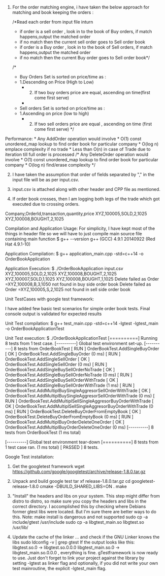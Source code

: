 1) For the order matching engine, i have taken the below approach for matching and book keeping the orders :
  
     /*Read each order from input file inturn
	 * if order is a sell order , look in to the book of Buy orders, if match happens,output the matched order
	 * if no match then the current sell order goes to Sell order book
	 * if order is a Buy order , look in to the book of Sell orders, if match happens,output the matched order
	 * if no match then the current Buy order goes to Sell order book*/

     /*
	 * Buy Orders Set is sorted on price/time as :
	 * 1.Descending on Price (High to Low)
         * 2. If two buy orders price are equal, ascending on time(first come first serve)
         *
	 * Sell orders Set is sorted on price/time as :
	 * 1.Ascending on price (low to high)
         * 2. If two sell orders price are equal , ascending on time (first come first serve)
	 */


Performance:
     * Any AddOrder operation would involve
     * O(1) const unordered_map lookup to find order book for particular company
     * O(log n) emplace complexity if no trade
     * Less than O(n) in case of Trade due to iteration till full order is processed 
     /* Any DeleteOrder  operation would involve
     * O(1) const unordered_map lookup to find order book for particular company
     * O(log n) find/erase complexity
     */

2) I have taken the assumption that order of fields separated by "," in the input file will be as per input.csv.

3) input.csv is attached along with other header and CPP file as mentioned.

4) If order book crosses, then I am logging both legs of the trade which got executed due to crossing orders.

Company,OrderId,transaction,quantity,price
XYZ,100005,SOLD,2,1025
XYZ,100008,BOUGHT,2,1025


Compilation and Application Usage:
For simplicity, I have kept most of the things in header file so we will have to just compile main source file containing main function
$ g++ --version
g++ (GCC) 4.9.1 20140922 (Red Hat 4.9.1-10)

Application Compilation:
$ g++ application_main.cpp -std=c++14 -o OrderBookApplication

Application Execution:
$ ./OrderBookApplication input.csv 
XYZ,100005,SOLD,2,1025
XYZ,100008,BOUGHT,2,1025
XYZ,100007,SOLD,1,1025
XYZ,100008,BOUGHT,1,1025
Delete failed as Order =XYZ,100008,B,3,1050 not found in buy side order book
Delete failed as Order =XYZ,100005,S,2,1025 not found in sell side order book


Unit TestCases with google test framework:

I have added few basic test scenarios for simple order book tests. Final console output is validated for expected results

Unit Test compilation:
$ g++ test_main.cpp -std=c++14 -lgtest -lgtest_main -o OrderBookApplicationTest

Unit Test execution: 
$ ./OrderBookApplicationTest
[==========] Running 8 tests from 1 test case.
[----------] Global test environment set-up.
[----------] 8 tests from OrderBookTest
[ RUN      ] OrderBookTest.AddSingleBuyOrder
[       OK ] OrderBookTest.AddSingleBuyOrder (0 ms)
[ RUN      ] OrderBookTest.AddSingleSellOrder
[       OK ] OrderBookTest.AddSingleSellOrder (0 ms)
[ RUN      ] OrderBookTest.AddSingleBuySellOrderNoTrade
[       OK ] OrderBookTest.AddSingleBuySellOrderNoTrade (0 ms)
[ RUN      ] OrderBookTest.AddSingleBuySellOrderWithTrade
[       OK ] OrderBookTest.AddSingleBuySellOrderWithTrade (1 ms)
[ RUN      ] OrderBookTest.AddMultiplBuySingleAggresorSellOrderWithTrade
[       OK ] OrderBookTest.AddMultiplBuySingleAggresorSellOrderWithTrade (0 ms)
[ RUN      ] OrderBookTest.AddMultiplSellSingleAggresorBuyOrderWithTrade
[       OK ] OrderBookTest.AddMultiplSellSingleAggresorBuyOrderWithTrade (0 ms)
[ RUN      ] OrderBookTest.DeleteBuyOrderFromEmptyBook
[       OK ] OrderBookTest.DeleteBuyOrderFromEmptyBook (0 ms)
[ RUN      ] OrderBookTest.AddMultiplBuyOrderDeleteOneOrder
[       OK ] OrderBookTest.AddMultiplBuyOrderDeleteOneOrder (0 ms)
[----------] 8 tests from OrderBookTest (1 ms total)

[----------] Global test environment tear-down
[==========] 8 tests from 1 test case ran. (1 ms total)
[  PASSED  ] 8 tests.


Google Test installation:
1. Get the googletest framework
wget https://github.com/google/googletest/archive/release-1.8.0.tar.gz

2. Unpack and build google test
tar xf release-1.8.0.tar.gz
cd googletest-release-1.8.0
cmake -DBUILD_SHARED_LIBS=ON .
make

3. "Install" the headers and libs on your system.
This step might differ from distro to distro, so make sure you copy the headers and libs in the correct directory. I accomplished this by checking where Debians former gtest libs were located. But I'm sure there are better ways to do this. Note: make install is dangerous and not supported
sudo cp -a include/gtest /usr/include
sudo cp -a libgtest_main.so libgtest.so /usr/lib/

4. Update the cache of the linker
... and check if the GNU Linker knows the libs
sudo ldconfig -v | grep gtest
If the output looks like this:
libgtest.so.0 -> libgtest.so.0.0.0
libgtest_main.so.0 -> libgtest_main.so.0.0.0
, everything is fine.
gTestframework is now ready to use. Just don't forget to link your project against the library by setting -lgtest as linker flag and optionally, if you did not write your own test mainroutine, the explicit -lgtest_main flag.
